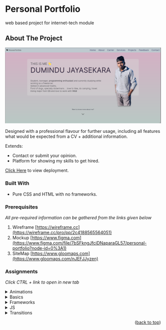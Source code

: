 <a name="readme-top"></a>

# Personal Portfolio

web based project for internet-tech module

## About The Project

![product-screenshot](/util/readme/portfolio.png)

Designed with a professional flavour for further usage, including all features what would be expected from a CV + additional information.

Extends:

- Contact or submit your opinion.
- Platform for showing my skills to get hired.

[Click Here](https://jayedumindu.github.io/My-Portfolio/) to view deployment.

### Built With

- Pure CSS and HTML with no frameworks.

### Prerequisites

_All pre-required information can be gathered from the links given below_

1. Wireframe [https://wireframe.cc](https://wireframe.cc/pro/pp/2c4188565564051)
2. Mockup [https://www.figma.com](https://www.figma.com/file/7bSFkngJfciDNaparaGL57/personal-portfolio?node-id=0%3A1)
3. SiteMap [https://www.gloomaps.com](https://www.gloomaps.com/nJEFJJyzen)

### Assignments

_Click CTRL + link to open in new tab_

<details>
  <summary>Animations</summary>
  <ol>
    <li><a href="https://htmlpreview.github.io/?https://github.com/jayedumindu/My-Portfolio/blob/master/assignments/CSS/Animations/case_1/index.html" target="_blank">case-1</a></li>
    <li><a href="https://htmlpreview.github.io/?https://github.com/jayedumindu/My-Portfolio/blob/master/assignments/CSS/Animations/case_2/index.html">case-2</a></li>
    <li><a href="https://htmlpreview.github.io/?https://github.com/jayedumindu/My-Portfolio/blob/master/assignments/CSS/Animations/case_3/index.html">case-3</a></li>
    <li><a href="https://htmlpreview.github.io/?https://github.com/jayedumindu/My-Portfolio/blob/master/assignments/CSS/Animations/case_4/index.html">case-4</a></li>
  </ol>
</details>

<details>
  <summary>Basics</summary>
  <ol>
    <li><a href="https://htmlpreview.github.io/?https://github.com/jayedumindu/My-Portfolio/blob/master/assignments/CSS/Basics/case_1/index.html">case-1</a></li>
    <li><a href="https://htmlpreview.github.io/?https://github.com/jayedumindu/My-Portfolio/blob/master/assignments/CSS/Basics/case_2/index.html">case-2</a></li>
    <li><a href="https://htmlpreview.github.io/?https://github.com/jayedumindu/My-Portfolio/blob/master/assignments/CSS/Basics/case_3/index.html">case-3</a></li>
    <li><a href="https://htmlpreview.github.io/?https://github.com/jayedumindu/My-Portfolio/blob/master/assignments/CSS/Basics/case_4/index.html">case-4</a></li>
    <li><a href="https://htmlpreview.github.io/?https://github.com/jayedumindu/My-Portfolio/blob/master/assignments/CSS/Basics/case_5/index.html">case-5</a></li>
    <li><a href="https://htmlpreview.github.io/?https://github.com/jayedumindu/My-Portfolio/blob/master/assignments/CSS/Basics/case_6/index.html">case-6</a></li>
  </ol>
</details>
  
<details>
  <summary>Frameworks</summary>
  <a href="https://htmlpreview.github.io/?https://github.com/jayedumindu/My-Portfolio/blob/master/assignments/CSS/Frameworks/index.html">view deployment</a>
</details>
  
<details>
  <summary>JS</summary>
  <ol>
    <li><a href="https://htmlpreview.github.io/?https://github.com/jayedumindu/My-Portfolio/blob/master/assignments/JS/SPA/index.html">SPA</a></li>
    <li><a href="https://htmlpreview.github.io/?https://github.com/jayedumindu/My-Portfolio/blob/master/assignments/JS/Calculator/index.html">Calculator</a></li>
  </ol>
</details>
  
<details>
  <summary>Transitions</summary>
  <ol>
    <li><a href="https://htmlpreview.github.io/?https://github.com/jayedumindu/My-Portfolio/blob/master/assignments/CSS/Transitions/case_1/index.html">case-1</a></li>
    <li><a href="https://htmlpreview.github.io/?https://github.com/jayedumindu/My-Portfolio/blob/master/assignments/CSS/Transitions/case_2/index.html">case-2</a></li>
  </ol>
</details>

<p align="right">(<a href="#readme-top">back to top</a>)</p>
